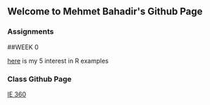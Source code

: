 ## Welcome to Mehmet Bahadir's Github Page


### Assignments



##WEEK 0

[here](files\example_homework_0.html) is my 5 interest in R examples 



### Class Github Page

[IE 360](https://github.com/BU-IE-360)
